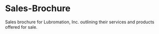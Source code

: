 # Sales-Brochure

Sales brochure for Lubromation, Inc. outlining their services and products offered for sale.
